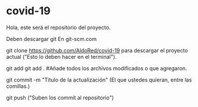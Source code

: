 # covid-19

Hola, este será el repositorio del proyecto.

Deben descargar git
En git-scm.com

git clone https://github.com/AldoRed/covid-19
para descargar el proyecto actual ("Esto lo deben hacer en el terminal").


git add <Nombre del Archivo>
git add . #Añade todos los archivos modificados o que agregaron.

git commit -m "Titulo de la actualización"
(El que ustedes quieran, entre las comillas.)

git push ("Suben los commit al repositorio")